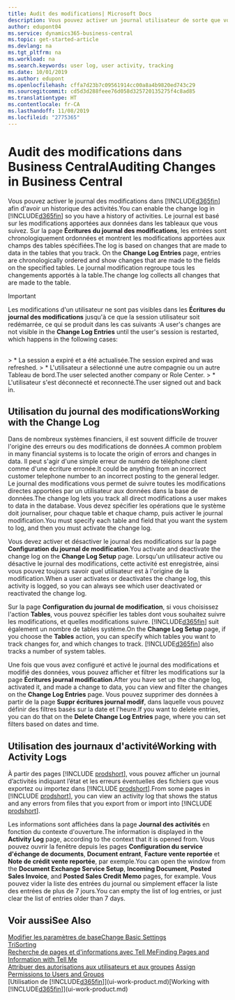 ```yaml
---
title: Audit des modifications| Microsoft Docs
description: Vous pouvez activer un journal utilisateur de sorte que vous avez un historique de toutes les modifications apportées aux données dans les tables suivies. Vous pouvez également suivre les activités avec certains types de journaux d'activité.
author: edupont04
ms.service: dynamics365-business-central
ms.topic: get-started-article
ms.devlang: na
ms.tgt_pltfrm: na
ms.workload: na
ms.search.keywords: user log, user activity, tracking
ms.date: 10/01/2019
ms.author: edupont
ms.openlocfilehash: cffa7d23b7c09561914cc00a8a4b9820ed743c29
ms.sourcegitcommit: cd5d3d288feee76d058d325720135275f4c8ad85
ms.translationtype: HT
ms.contentlocale: fr-CA
ms.lasthandoff: 11/08/2019
ms.locfileid: "2775365"
---
```

# <a name="auditing-changes-in-business-central"></a><span data-ttu-id="b8bf2-104">Audit des modifications dans Business Central</span><span class="sxs-lookup"><span data-stu-id="b8bf2-104">Auditing Changes in Business Central</span></span>

<span data-ttu-id="b8bf2-105">Vous pouvez activer le journal des modifications dans [!INCLUDE[d365fin](includes/d365fin_md.md)] afin d'avoir un historique des activités.</span><span class="sxs-lookup"><span data-stu-id="b8bf2-105">You can enable the change log in [!INCLUDE[d365fin](includes/d365fin_md.md)] so you have a history of activities.</span></span> <span data-ttu-id="b8bf2-106">Le journal est basé sur les modifications apportées aux données dans les tableaux que vous suivez. Sur la page **Écritures du journal des modifications**, les entrées sont chronologiquement ordonnées et montrent les modifications apportées aux champs des tables spécifiées.</span><span class="sxs-lookup"><span data-stu-id="b8bf2-106">The log is based on changes that are made to data in the tables that you track. On the **Change Log Entries** page, entries are chronologically ordered and show changes that are made to the fields on the specified tables.</span></span> <span data-ttu-id="b8bf2-107">Le journal modification regroupe tous les changements apportés à la table.</span><span class="sxs-lookup"><span data-stu-id="b8bf2-107">The change log collects all changes that are made to the table.</span></span>

> [!Important]
> <span data-ttu-id="b8bf2-108">Les modifications d'un utilisateur ne sont pas visibles dans les **Écritures du journal des modifications** jusqu'à ce que la session utilisateur soit redémarrée, ce qui se produit dans les cas suivants :</span><span class="sxs-lookup"><span data-stu-id="b8bf2-108">A user's changes are not visible in the **Change Log Entries** until the user's session is restarted, which happens in the following cases:</span></span>
<br />
> * <span data-ttu-id="b8bf2-109">La session a expiré et a été actualisée.</span><span class="sxs-lookup"><span data-stu-id="b8bf2-109">The session expired and was refreshed.</span></span>
> * <span data-ttu-id="b8bf2-110">L'utilisateur a sélectionné une autre compagnie ou un autre Tableau de bord.</span><span class="sxs-lookup"><span data-stu-id="b8bf2-110">The user selected another company or Role Center.</span></span>
> * <span data-ttu-id="b8bf2-111">L'utilisateur s'est déconnecté et reconnecté.</span><span class="sxs-lookup"><span data-stu-id="b8bf2-111">The user signed out and back in.</span></span>

## <a name="working-with-the-change-log"></a><span data-ttu-id="b8bf2-112">Utilisation du journal des modifications</span><span class="sxs-lookup"><span data-stu-id="b8bf2-112">Working with the Change Log</span></span>

<span data-ttu-id="b8bf2-113">Dans de nombreux systèmes financiers, il est souvent difficile de trouver l'origine des erreurs ou des modifications de données.</span><span class="sxs-lookup"><span data-stu-id="b8bf2-113">A common problem in many financial systems is to locate the origin of errors and changes in data.</span></span> <span data-ttu-id="b8bf2-114">Il peut s'agir d'une simple erreur de numéro de téléphone client comme d'une écriture erronée.</span><span class="sxs-lookup"><span data-stu-id="b8bf2-114">It could be anything from an incorrect customer telephone number to an incorrect posting to the general ledger.</span></span> <span data-ttu-id="b8bf2-115">Le journal des modifications vous permet de suivre toutes les modifications directes apportées par un utilisateur aux données dans la base de données.</span><span class="sxs-lookup"><span data-stu-id="b8bf2-115">The change log lets you track all direct modifications a user makes to data in the database.</span></span> <span data-ttu-id="b8bf2-116">Vous devez spécifier les opérations que le système doit journaliser, pour chaque table et chaque champ, puis activer le journal modification.</span><span class="sxs-lookup"><span data-stu-id="b8bf2-116">You must specify each table and field that you want the system to log, and then you must activate the change log.</span></span>  

<span data-ttu-id="b8bf2-117">Vous devez activer et désactiver le journal des modifications sur la page **Configuration du journal de modification**.</span><span class="sxs-lookup"><span data-stu-id="b8bf2-117">You activate and deactivate the change log on the **Change Log Setup** page.</span></span> <span data-ttu-id="b8bf2-118">Lorsqu'un utilisateur active ou désactive le journal des modifications, cette activité est enregistrée, ainsi vous pouvez toujours savoir quel utilisateur est à l'origine de la modification.</span><span class="sxs-lookup"><span data-stu-id="b8bf2-118">When a user activates or deactivates the change log, this activity is logged, so you can always see which user deactivated or reactivated the change log.</span></span>

<span data-ttu-id="b8bf2-119">Sur la page **Configuration du journal de modification**, si vous choisissez l'action **Tables**, vous pouvez spécifier les tables dont vous souhaitez suivre les modifications, et quelles modifications suivre. [!INCLUDE[d365fin](includes/d365fin_md.md)] suit également un nombre de tables système.</span><span class="sxs-lookup"><span data-stu-id="b8bf2-119">On the **Change Log Setup** page, if you choose the **Tables** action, you can specify which tables you want to track changes for, and which changes to track. [!INCLUDE[d365fin](includes/d365fin_md.md)] also tracks a number of system tables.</span></span>

<span data-ttu-id="b8bf2-120">Une fois que vous avez configuré et activé le journal des modifications et modifié des données, vous pouvez afficher et filtrer les modifications sur la page **Écritures journal modification**.</span><span class="sxs-lookup"><span data-stu-id="b8bf2-120">After you have set up the change log, activated it, and made a change to data, you can view and filter the changes on the **Change Log Entries** page.</span></span> <span data-ttu-id="b8bf2-121">Vous pouvez supprimer des données à partir de la page **Suppr écritures journal modif**, dans laquelle vous pouvez définir des filtres basés sur la date et l'heure.</span><span class="sxs-lookup"><span data-stu-id="b8bf2-121">If you want to delete entries, you can do that on the **Delete Change Log Entries** page, where you can set filters based on dates and time.</span></span>  

## <a name="working-with-activity-logs"></a><span data-ttu-id="b8bf2-122">Utilisation des journaux d'activité</span><span class="sxs-lookup"><span data-stu-id="b8bf2-122">Working with Activity Logs</span></span>

<span data-ttu-id="b8bf2-123">À partir des pages [!INCLUDE [prodshort](includes/prodshort.md)], vous pouvez afficher un journal d’activités indiquant l’état et les erreurs éventuelles des fichiers que vous exportez ou importez dans [!INCLUDE [prodshort](includes/prodshort.md)].</span><span class="sxs-lookup"><span data-stu-id="b8bf2-123">From some pages in [!INCLUDE [prodshort](includes/prodshort.md)], you can view an activity log that shows the status and any errors from files that you export from or import into [!INCLUDE [prodshort](includes/prodshort.md)].</span></span>  

<span data-ttu-id="b8bf2-124">Les informations sont affichées dans la page **Journal des activités** en fonction du contexte d'ouverture.</span><span class="sxs-lookup"><span data-stu-id="b8bf2-124">The information is displayed in the **Activity Log** page, according to the context that it is opened from.</span></span> <span data-ttu-id="b8bf2-125">Vous pouvez ouvrir la fenêtre depuis les pages **Configuration du service d'échange de documents**, **Document entrant**, **Facture vente reportée** et **Note de crédit vente reportée**, par exemple.</span><span class="sxs-lookup"><span data-stu-id="b8bf2-125">You can open the window from the **Document Exchange Service Setup**, **Incoming Document**, **Posted Sales Invoice**, and **Posted Sales Credit Memo** pages, for example.</span></span> <span data-ttu-id="b8bf2-126">Vous pouvez vider la liste des entrées du journal ou simplement effacer la liste des entrées de plus de 7 jours.</span><span class="sxs-lookup"><span data-stu-id="b8bf2-126">You can empty the list of log entries, or just clear the list of entries older than 7 days.</span></span>  

## <a name="see-also"></a><span data-ttu-id="b8bf2-127">Voir aussi</span><span class="sxs-lookup"><span data-stu-id="b8bf2-127">See Also</span></span>
[<span data-ttu-id="b8bf2-128">Modifier les paramètres de base</span><span class="sxs-lookup"><span data-stu-id="b8bf2-128">Change Basic Settings</span></span>](ui-change-basic-settings.md)  
[<span data-ttu-id="b8bf2-129">Tri</span><span class="sxs-lookup"><span data-stu-id="b8bf2-129">Sorting</span></span>](ui-sorting.md)  
[<span data-ttu-id="b8bf2-130">Recherche de pages et d'informations avec Tell Me</span><span class="sxs-lookup"><span data-stu-id="b8bf2-130">Finding Pages and Information with Tell Me</span></span>](ui-search.md)  
<span data-ttu-id="b8bf2-131">[Attribuer des autorisations aux utilisateurs et aux groupes](ui-define-granular-permissions.md)  </span><span class="sxs-lookup"><span data-stu-id="b8bf2-131">[Assign Permissions to Users and Groups](ui-define-granular-permissions.md)  </span></span>  
<span data-ttu-id="b8bf2-132">[Utilisation de [!INCLUDE[d365fin](includes/d365fin_md.md)]](ui-work-product.md)</span><span class="sxs-lookup"><span data-stu-id="b8bf2-132">[Working with [!INCLUDE[d365fin](includes/d365fin_md.md)]](ui-work-product.md)</span></span>  
